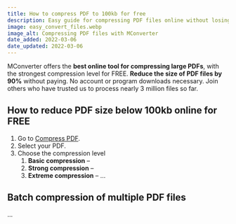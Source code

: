 ```yaml
---
title: How to compress PDF to 100kb for free
description: Easy guide for compressing PDF files online without losing much quality. Learn how to tweak the compression and quality levels.
image: easy_convert_files.webp
image_alt: Compressing PDF files with MConverter
date_added: 2022-03-06
date_updated: 2022-03-06
---
```


MConverter offers the **best online tool for compressing large PDFs**, with the strongest compression level for FREE. **Reduce the size of PDF files by 90%** without paying. No account or program downloads necessary. Join others who have trusted us to process nearly 3 million files so far.

## How to reduce PDF size below 100kb online for FREE
1. Go to [Compress PDF](https://mconverter.eu/convert/pdf/tiny.pdf/).
2. Select your PDF.
3. Choose the compression level
    1. **Basic compression** – 
    2. **Strong compression** – 
    3. **Extreme compression** – 
...

## Batch compression of multiple PDF files
...